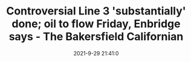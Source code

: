 ---
"title": "Controversial Line 3 'substantially' done; oil to flow Friday, Enbridge says - The Bakersfield Californian"
"date": "2021-9-29 21:41:0"
"feed_name": "GOOGLENEWSDRILLING"
"feed_website": "https://news.google.com/search?q=drilling%2Bincident&hl=en-US&gl=US&ceid=US:en"
"feed_rss": "https://news.google.com/rss/search?q=drilling%2Bincident&hl=en-US&gl=US&ceid=US:en"
"link": "https://www.bakersfield.com/ap/news/controversial-line-3-substantially-done-oil-to-flow-friday-enbridge-says/article_647a6fed-10de-5bff-9cf0-5f1a1f7bad0c.html"
"source": "{'href': 'https://www.bakersfield.com', 'title': 'The Bakersfield Californian'}"
"file": "_posts/2021-1-1-c96214cb9569e5a05fb214e5e73590cce2c2269d.md"
"accident": "0"
"drilling": "0"
"dead": "0"
"injured": "0"
"arrested": "0"
"where": "unknown site"
"causes": "unknown"
"place": "unknown place"
---